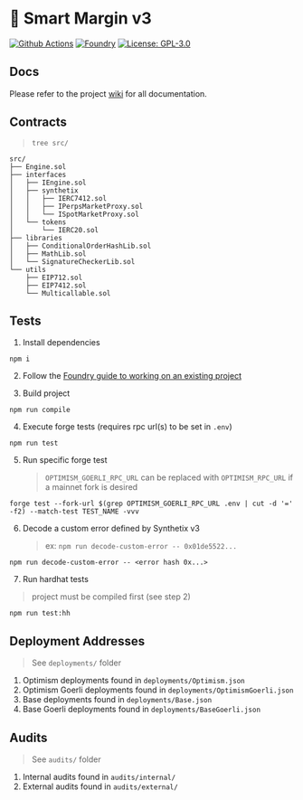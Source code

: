 # 🧱 Smart Margin v3

[![Github Actions][gha-badge]][gha]
[![Foundry][foundry-badge]][foundry]
[![License: GPL-3.0][license-badge]][license]

[gha]: https://github.com/Kwenta/smart-margin-v3/actions
[gha-badge]: https://github.com/Kwenta/smart-margin-v3/actions/workflows/test.yml/badge.svg
[foundry]: https://getfoundry.sh/
[foundry-badge]: https://img.shields.io/badge/Built%20with-Foundry-FFDB1C.svg
[license]: https://opensource.org/license/GPL-3.0/
[license-badge]: https://img.shields.io/badge/GitHub-GPL--3.0-informational

## Docs

Please refer to the project [wiki](https://github.com/Kwenta/smart-margin-v3/wiki) for all documentation.

## Contracts

> `tree src/`

```
src/
├── Engine.sol
├── interfaces
│   ├── IEngine.sol
│   ├── synthetix
│   │   ├── IERC7412.sol
│   │   ├── IPerpsMarketProxy.sol
│   │   └── ISpotMarketProxy.sol
│   └── tokens
│       └── IERC20.sol
├── libraries
│   ├── ConditionalOrderHashLib.sol
│   ├── MathLib.sol
│   └── SignatureCheckerLib.sol
└── utils
    ├── EIP712.sol
    ├── EIP7412.sol
    └── Multicallable.sol
```

## Tests
1. Install dependencies

```
npm i
```

2. Follow the [Foundry guide to working on an existing project](https://book.getfoundry.sh/projects/working-on-an-existing-project.html)

3. Build project

```
npm run compile
```

4. Execute forge tests (requires rpc url(s) to be set in `.env`)

```
npm run test
```

5. Run specific forge test
    > `OPTIMISM_GOERLI_RPC_URL` can be replaced with `OPTIMISM_RPC_URL` if a mainnet fork is desired

```
forge test --fork-url $(grep OPTIMISM_GOERLI_RPC_URL .env | cut -d '=' -f2) --match-test TEST_NAME -vvv
```

6. Decode a custom error defined by Synthetix v3
    > ex: `npm run decode-custom-error -- 0x01de5522...`

```
npm run decode-custom-error -- <error hash 0x...>
```

7. Run hardhat tests
> project must be compiled first (see step 2)

```
npm run test:hh
```

## Deployment Addresses

> See `deployments/` folder

1. Optimism deployments found in `deployments/Optimism.json`
2. Optimism Goerli deployments found in `deployments/OptimismGoerli.json`
3. Base deployments found in `deployments/Base.json`
4. Base Goerli deployments found in `deployments/BaseGoerli.json`

## Audits

> See `audits/` folder

1. Internal audits found in `audits/internal/`
2. External audits found in `audits/external/`

